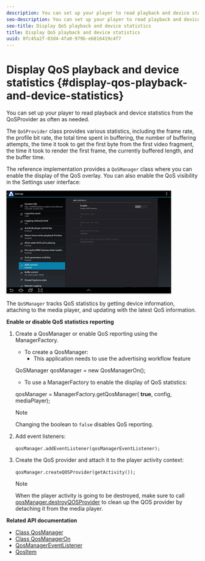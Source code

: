 ```yaml
---
description: You can set up your player to read playback and device statistics from the QoSProvider as often as needed.
seo-description: You can set up your player to read playback and device statistics from the QoSProvider as often as needed.
seo-title: Display QoS playback and device statistics
title: Display QoS playback and device statistics
uuid: 8fc45a2f-03d4-4fa0-979b-eb816419c4f7
---
```


# Display QoS playback and device statistics {#display-qos-playback-and-device-statistics}

You can set up your player to read playback and device statistics from the QoSProvider as often as needed.

The `QoSProvider` class provides various statistics, including the frame rate, the profile bit rate, the total time spent in buffering, the number of buffering attempts, the time it took to get the first byte from the first video fragment, the time it took to render the first frame, the currently buffered length, and the buffer time.

The reference implementation provides a `QoSManager` class where you can enable the display of the QoS overlay. You can also enable the QoS visibility in the Settings user interface:

![](assets/qos-configuration.jpg)

The `QoSManager` tracks QoS statistics by getting device information, attaching to the media player, and updating with the latest QoS information.

**Enable or disable QoS statistics reporting**

1. Create a QosManager or enable QoS reporting using the ManagerFactory.

   * To create a QosManager:
        * This application needs to use the advertising workflow feature 
   
   QoSManager qosManager = new QosManagerOn();

    * To use a ManagerFactory to enable the display of QoS statistics:

    qosManager = ManagerFactory.getQosManager( 
    <b>true</b>, config, mediaPlayer);

    >[!NOTE]
   >
   >Changing the boolean to `false` disables QoS reporting.

2. Add event listeners:

   `qosManager.addEventListener(qosManagerEventListener);`

3. Create the QoS provider and attach it to the player activity context:

   `qosManager.createQOSProvider(getActivity());`

   >[!NOTE]
   >
   >When the player activity is going to be destroyed, make sure to call [qosManager.destroyQOSProvider](https://help.adobe.com/en_US/primetime/reference_implementation/android/javadoc/com/adobe/primetime/reference/manager/QosManager.html#destroyQOSProvider()) to clean up the QOS provider by detaching it from the media player.

**Related API documentation**
   
* [Class QosManager](https://help.adobe.com/en_US/primetime/api/reference_implementation/android/javadoc/com/adobe/primetime/reference/manager/QosManager.html)
* [Class QosManagerOn](https://help.adobe.com/en_US/primetime/api/reference_implementation/android/javadoc/com/adobe/primetime/reference/manager/QosManagerOn.html)
* [QosManagerEventListener](https://help.adobe.com/en_US/primetime/api/reference_implementation/android/javadoc/com/adobe/primetime/reference/manager/QosManager.QosManagerEventListener.html)
* [QosItem](https://help.adobe.com/en_US/primetime/api/reference_implementation/android/javadoc/com/adobe/primetime/reference/manager/QosManager.QosItem.html)
